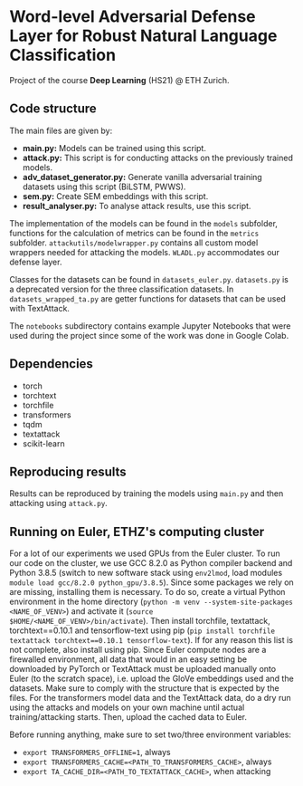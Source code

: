 # Word-level Adversarial Defense Layer for Robust Natural Language Classification
Project of the course __Deep Learning__ (HS21) @ ETH Zurich.

## Code structure
The main files are given by:
- **main.py:** Models can be trained using this script.
- **attack.py:** This script is for conducting attacks on the previously trained models.
- **adv_dataset_generator.py:** Generate vanilla adversarial training datasets using this script (BiLSTM, PWWS).
- **sem.py:** Create SEM embeddings with this script.
- **result_analyser.py:** To analyse attack results, use this script.

The implementation of the models can be found in the `models` subfolder, functions for the calculation of metrics can be found in the `metrics` subfolder. `attackutils/modelwrapper.py` contains all custom model wrappers needed for attacking the models. `WLADL.py` accommodates our defense layer.

Classes for the datasets can be found in `datasets_euler.py`. `datasets.py` is a deprecated version for the three classification datasets. In `datasets_wrapped_ta.py` are getter functions for datasets that can be used with TextAttack.

The `notebooks` subdirectory contains example Jupyter Notebooks that were used during the project since some of the work was done in Google Colab.

## Dependencies
- torch
- torchtext
- torchfile
- transformers
- tqdm
- textattack
- scikit-learn

## Reproducing results
Results can be reproduced by training the models using `main.py` and then attacking using `attack.py`.

## Running on Euler, ETHZ's computing cluster
For a lot of our experiments we used GPUs from the Euler cluster. To run our code on the cluster, we use GCC 8.2.0 as Python compiler backend and Python 3.8.5 (switch to new software stack using `env2lmod`, load modules `module load gcc/8.2.0 python_gpu/3.8.5`). Since some packages we rely on are missing, installing them is necessary. To do so, create a virtual Python environment in the home directory (`python -m venv --system-site-packages <NAME_OF_VENV>`) and activate it (`source $HOME/<NAME_OF_VENV>/bin/activate`). Then install torchfile, textattack, torchtext==0.10.1 and tensorflow-text using pip (`pip install torchfile textattack torchtext==0.10.1 tensorflow-text`). If for any reason this list is not complete, also install using pip. Since Euler compute nodes are a firewalled environment, all data that would in an easy setting be downloaded by PyTorch or TextAttack must be uploaded manually onto Euler (to the scratch space), i.e. upload the GloVe embeddings used and the datasets. Make sure to comply with the structure that is expected by the files. For the transformers model data and the TextAttack data, do a dry run using the attacks and models on your own machine until actual training/attacking starts. Then, upload the cached data to Euler.

Before running anything, make sure to set two/three environment variables:
- `export TRANSFORMERS_OFFLINE=1`, always
- `export TRANSFORMERS_CACHE=<PATH_TO_TRANSFORMERS_CACHE>`, always
- `export TA_CACHE_DIR=<PATH_TO_TEXTATTACK_CACHE>`, when attacking
